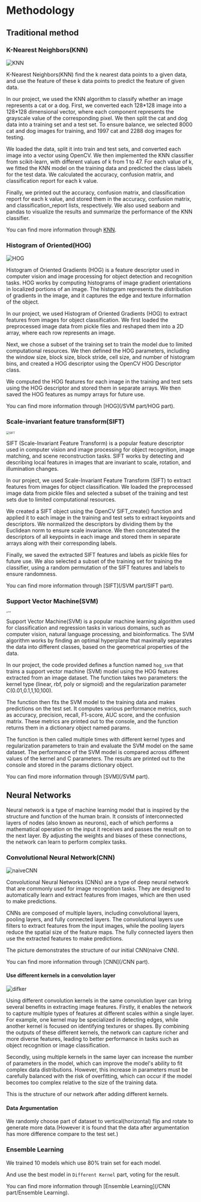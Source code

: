# Methodology

## Traditional method

### K-Nearest Neighbors(KNN)

![KNN](/mdpic/KNN.jpg)



K-Nearest Neighbors(KNN) find the k nearest data points to a given data, and use the feature of these k data points to predict the feature of given data.

In our project, we  used the KNN algorithm to classify whether an image represents a cat or a dog. First, we converted each 128\*128 image into a 128\*128 dimensional vector, where each component represents the grayscale value of the corresponding pixel. We then split the cat and dog data into a training set and a test set. To ensure balance, we selected 8000 cat and dog images for training, and 1997 cat and 2288 dog images for testing.

We loaded the data, split it into train and test sets, and converted each image into a vector using OpenCV. We then implemented the KNN classifier from scikit-learn, with different values of k from 1 to 47. For each value of k, we fitted the KNN model on the training data and predicted the class labels for the test data. We calculated the accuracy, confusion matrix, and classification report for each k value.

Finally, we printed out the accuracy, confusion matrix, and classification report for each k value, and stored them in the accuracy, confusion matrix, and classification_report lists, respectively. We also used seaborn and pandas to visualize the results and summarize the performance of the KNN classifier.

You can find more information through [KNN](/KNN%20part).



### Histogram of Oriented(HOG)

![HOG](/mdpic/HOG.png)





Histogram of Oriented Gradients (HOG) is a feature descriptor used in computer vision and image processing for object detection and recognition tasks. HOG works by computing histograms of image gradient orientations in localized portions of an image. The histogram represents the distribution of gradients in the image, and it captures the edge and texture information of the object.

In our project, we used Histogram of Oriented Gradients (HOG) to extract features from images for object classification. We first loaded the preprocessed image data from pickle files and reshaped them into a 2D array, where each row represents an image.

Next, we chose a subset of the training set to train the model due to limited computational resources. We then defined the HOG parameters, including the window size, block size, block stride, cell size, and number of histogram bins, and created a HOG descriptor using the OpenCV HOG Descriptor class.

We computed the HOG features for each image in the training and test sets using the HOG descriptor and stored them in separate arrays. We then saved the HOG features as numpy arrays for future use.

You can find more information through [HOG](/SVM part/HOG part).



### Scale-invariant feature transform(SIFT)

<img src="/mdpic/SIFT.jpg" alt="SIFT" style="zoom:50%;" />

SIFT (Scale-Invariant Feature Transform) is a popular feature descriptor used in computer vision and image processing for object recognition, image matching, and scene reconstruction tasks. SIFT works by detecting and describing local features in images that are invariant to scale, rotation, and illumination changes.

 In our project, we used Scale-Invariant Feature Transform (SIFT) to extract features from images for object classification. We loaded the preprocessed image data from pickle files and selected a subset of the training and test sets due to limited computational resources.

We created a SIFT object using the OpenCV SIFT_create() function and applied it to each image in the training and test sets to extract keypoints and descriptors. We normalized the descriptors by dividing them by the Euclidean norm to ensure scale invariance. We then concatenated the descriptors of all keypoints in each image and stored them in separate arrays along with their corresponding labels.

Finally, we saved the extracted SIFT features and labels as pickle files for future use. We also selected a subset of the training set for training the classifier, using a random permutation of the SIFT features and labels to ensure randomness.

You can find more information through [SIFT](/SVM part/SIFT part).

### Support Vector Machine(SVM)

<img src="/mdpic/SVM.png" alt="SVM" style="zoom:25%;" />

Support Vector Machine(SVM) is a popular machine learning algorithm used for classification and regression tasks in various domains, such as computer vision, natural language processing, and bioinformatics. The SVM algorithm works by finding an optimal hyperplane that maximally separates the data into different classes, based on the geometrical properties of the data.

In our project, the code provided defines a function named `hog_svm` that trains a support vector machine (SVM) model using the HOG features extracted from an image dataset. The function takes two parameters: the kernel type (linear, rbf,  poly or sigmoid) and the regularization parameter C(0.01,0.1,1,10,100).

The function then fits the SVM model to the training data and makes predictions on the test set. It computes various performance metrics, such as accuracy, precision, recall, F1-score, AUC score, and the confusion matrix. These metrics are printed out to the console, and the function returns them in a dictionary object named params.

The function is then called multiple times with different kernel types and regularization parameters to train and evaluate the SVM model on the same dataset. The performance of the SVM model is compared across different values of the kernel and C parameters. The results are printed out to the console and stored in the params dictionary object.

You can find more information through [SVM](/SVM part).

## Neural Networks

Neural network is a type of machine learning model that is inspired by the structure and function of the human brain. It consists of interconnected layers of nodes (also known as neurons), each of which performs a mathematical operation on the input it receives and passes the result on to the next layer. By adjusting the weights and biases of these connections, the network can learn to perform complex tasks.

### Convolutional Neural Network(CNN)

![naiveCNN](/mdpic/naiveCNN1.jpg)

Convolutional Neural Networks (CNNs) are a type of deep neural network that are commonly used for image recognition tasks. They are designed to automatically learn and extract features from images, which are then used to make predictions.

CNNs are composed of multiple layers, including convolutional layers, pooling layers, and fully connected layers. The convolutional layers use filters to extract features from the input images, while the pooling layers reduce the spatial size of the feature maps. The fully connected layers then use the extracted features to make predictions.

The picture demonstrates the structure of our initial CNN(naive CNN).

You can find more information through [CNN](/CNN part).

#### Use different kernels in a convolution layer

![difker](/mdpic/difker2.jpg)



Using different convolution kernels in the same convolution layer can bring several benefits in extracting image features. Firstly, it enables the network to capture multiple types of features at different scales within a single layer. For example, one kernel may be specialized in detecting edges, while another kernel is focused on identifying textures or shapes. By combining the outputs of these different kernels, the network can capture richer and more diverse features, leading to better performance in tasks such as object recognition or image classification.

Secondly, using multiple kernels in the same layer can increase the number of parameters in the model, which can improve the model's ability to fit complex data distributions. However, this increase in parameters must be carefully balanced with the risk of overfitting, which can occur if the model becomes too complex relative to the size of the training data.

This is the structure of our network after adding different kernels.

#### Data Argumentation

We randomly choose part of dataset to vertical(horizontal) flip and rotate to generate more data.(However it is found that the data after argumentation has more difference compare to the test set.)

### Ensemble Learning

We trained 10 models which use 80% train set for each model.

And use the best model in `Different Kernel` part, voting for the result.

You can find more information through [Ensemble Learning](/CNN part/Ensemble Learning).